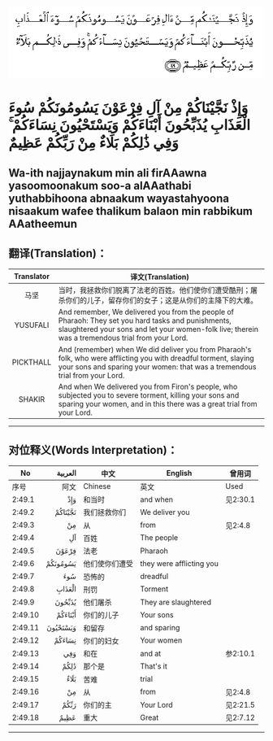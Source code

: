![002:049](images/002_049.gif)

#  وَإِذْ نَجَّيْنَاكُمْ مِنْ آلِ فِرْعَوْنَ يَسُومُونَكُمْ سُوءَ الْعَذَابِ يُذَبِّحُونَ أَبْنَاءَكُمْ وَيَسْتَحْيُونَ نِسَاءَكُمْ ۚ وَفِي ذَٰلِكُمْ بَلَاءٌ مِنْ رَبِّكُمْ عَظِيمٌ 

## Wa-ith najjaynakum min ali firAAawna yasoomoonakum soo-a alAAathabi yuthabbihoona abnaakum wayastahyoona nisaakum wafee thalikum balaon min rabbikum AAatheemun

## 翻译(Translation)：

| Translator | 译文(Translation)                                            |
| :--------: | ------------------------------------------------------------ |
|    马坚    | 当时，我拯救你们脱离了法老的百姓。他们使你们遭受酷刑；屠杀你们的儿子，留存你们的女子；这是从你们的主降下的大难。 |
|  YUSUFALI  | And remember, We delivered you from the people of Pharaoh: They set you hard tasks and punishments, slaughtered your sons and let your women-folk live; therein was a tremendous trial from your Lord. |
| PICKTHALL  | And (remember) when We did deliver you from Pharaoh's folk, who were afflicting you with dreadful torment, slaying your sons and sparing your women: that was a tremendous trial from your Lord. |
|   SHAKIR   | And when We delivered you from Firon's people, who subjected you to severe torment, killing your sons and sparing your women, and in this there was a great trial from your Lord. |

---

## 对位释义(Words Interpretation)：

| No      |  العربية | 中文           | English                  | 曾用词   |
| ------- | -------: | -------------- | ------------------------ | -------- |
| 序号    |     阿文 | Chinese        | 英文                     | Used     |
| 2:49.1  |      وَإِذْ | 和当时         | and when                 | 见2:30.1 |
| 2:49.2  |  نَجَّيْنَاكُمْ | 我们拯救你们   | We deliver you           |          |
| 2:49.3  |       مِنْ | 从             | from                     | 见2:4.8  |
| 2:49.4  |       آلِ | 百姓           | The people               |          |
| 2:49.5  |    فِرْعَوْنَ | 法老           | Pharaoh                  |          |
| 2:49.6  | يَسُومُونَكُمْ | 他们使你们遭受 | they were afflicting you |          |
| 2:49.7  |      سُوءَ | 恐怖的         | dreadful                 |          |
| 2:49.8  |   الْعَذَابِ | 刑罚           | Torment                  |          |
| 2:49.9  |   يُذَبِّحُونَ | 他们屠杀       | They are slaughtered     |          |
| 2:49.10 |  أَبْنَاءَكُمْ | 你们的儿子     | Your sons                |          |
| 2:49.11 | وَيَسْتَحْيُونَ | 和留存         | and sparing              |          |
| 2:49.12 |   نِسَاءَكُمْ | 你们的妇女     | Your women               |          |
| 2:49.13 |      وَفِي | 和在           | and at                   | 参2:10.1 |
| 2:49.14 |     ذَٰلِكُمْ | 那个是         | That's it                |          |
| 2:49.15 |     بَلَاءٌ | 苦难           | trial                    |          |
| 2:49.16 |       مِنْ | 从             | from                     | 见2:4.8  |
| 2:49.17 |     رَبِّكُمْ | 你们的主       | Your Lord                | 见2:21.5 |
| 2:49.18 |     عَظِيمٌ | 重大           | Great                    | 见2:7.12 |

---
